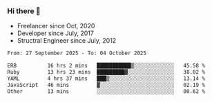 ### Hi there 👋

- Freelancer since Oct, 2020
- Developer since July, 2017
- Structral Engineer since July, 2012

<!--START_SECTION:waka-->

```txt
From: 27 September 2025 - To: 04 October 2025

ERB          16 hrs 2 mins   ███████████▒░░░░░░░░░░░░░   45.58 %
Ruby         13 hrs 23 mins  █████████▓░░░░░░░░░░░░░░░   38.02 %
YAML         4 hrs 37 mins   ███▒░░░░░░░░░░░░░░░░░░░░░   13.14 %
JavaScript   46 mins         ▓░░░░░░░░░░░░░░░░░░░░░░░░   02.19 %
Other        13 mins         ░░░░░░░░░░░░░░░░░░░░░░░░░   00.62 %
```

<!--END_SECTION:waka-->
